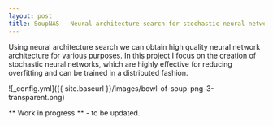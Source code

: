 ```yaml
---
layout: post
title: SoupNAS - Neural architecture search for stochastic neural networks
---
```


Using neural architecture search we can obtain high quality neural network architecture for various purposes. In this project I focus on the creation of stochastic neural networks, which are highly effective for reducing overfitting and can be trained in a distributed fashion. 

![_config.yml]({{ site.baseurl }}/images/bowl-of-soup-png-3-transparent.png)  

** Work in progress ** - to be updated.
